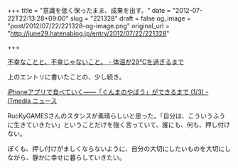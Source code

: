 +++
title = "意識を低く保ったまま、成果を出す。"
date = "2012-07-22T22:13:28+09:00"
slug = "221328"
draft = false
og_image = "post/2012/07/22/221328-og-image.png"
original_url = "http://june29.hatenablog.jp/entry/2012/07/22/221328"

+++

<p><a href="http://june29.hatenablog.jp/entry/2012/06/09/145627" title="不幸なことと、不幸じゃないこと。 - 体温が29℃を過ぎるまで">不幸なことと、不幸じゃないこと。 - 体温が29℃を過ぎるまで</a></p>
<p>上のエントリに書いたことの、少し続き。</p>
<p><a href="http://www.itmedia.co.jp/news/articles/1207/20/news084.html" title="iPhoneアプリで食べていく――「ぐんまのやぼう」ができるまで (1/3) - ITmedia ニュース">iPhoneアプリで食べていく――「ぐんまのやぼう」ができるまで (1/3) - ITmedia ニュース</a></p>
<p>RucKyGAMESさんのスタンスが素晴らしいと思った。「自分は、こういうふうに生きていきたい」ということだけを強く言っていて、誰にも、何も、押し付けない。</p>
<p>ぼくも、押し付けがましくならないように、自分の大切にしたいものを大切にしながら、静かに幸せに暮らしていきたい。</p>